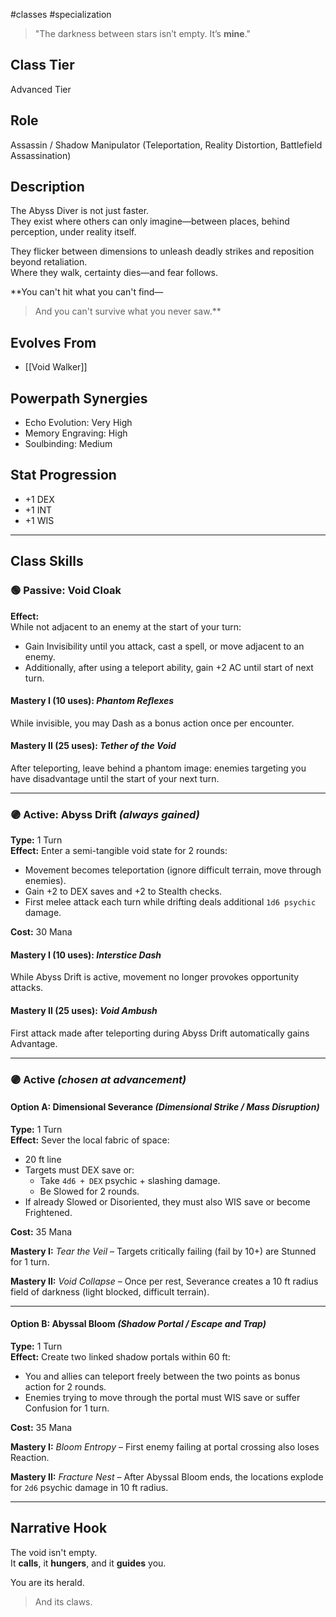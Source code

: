 #classes #specialization 

> "The darkness between stars isn’t empty. It’s **mine**."

## Class Tier  
Advanced Tier

## Role  
Assassin / Shadow Manipulator (Teleportation, Reality Distortion, Battlefield Assassination)

## Description  
The Abyss Diver is not just faster.  
They exist where others can only imagine—between places, behind perception, under reality itself.

They flicker between dimensions to unleash deadly strikes and reposition beyond retaliation.  
Where they walk, certainty dies—and fear follows.

**You can't hit what you can't find—  
> And you can't survive what you never saw.**

## Evolves From  
- [[Void Walker]]

## Powerpath Synergies  
- Echo Evolution: Very High  
- Memory Engraving: High  
- Soulbinding: Medium

## Stat Progression  
- +1 DEX  
- +1 INT  
- +1 WIS

---

## Class Skills

### 🟢 Passive: **Void Cloak**  
**Effect:**  
While not adjacent to an enemy at the start of your turn:  
- Gain Invisibility until you attack, cast a spell, or move adjacent to an enemy.  
- Additionally, after using a teleport ability, gain +2 AC until start of next turn.

#### Mastery I (10 uses): *Phantom Reflexes*  
While invisible, you may Dash as a bonus action once per encounter.

#### Mastery II (25 uses): *Tether of the Void*  
After teleporting, leave behind a phantom image: enemies targeting you have disadvantage until the start of your next turn.

---

### 🟣 Active: **Abyss Drift** *(always gained)*  
**Type:** 1 Turn  
**Effect:** Enter a semi-tangible void state for 2 rounds:  
- Movement becomes teleportation (ignore difficult terrain, move through enemies).  
- Gain +2 to DEX saves and +2 to Stealth checks.  
- First melee attack each turn while drifting deals additional `1d6 psychic` damage.

**Cost:** 30 Mana

#### Mastery I (10 uses): *Interstice Dash*  
While Abyss Drift is active, movement no longer provokes opportunity attacks.

#### Mastery II (25 uses): *Void Ambush*  
First attack made after teleporting during Abyss Drift automatically gains Advantage.

---

### 🟣 Active *(chosen at advancement)*

#### Option A: **Dimensional Severance** *(Dimensional Strike / Mass Disruption)*  
**Type:** 1 Turn  
**Effect:** Sever the local fabric of space:  
- 20 ft line  
- Targets must DEX save or:  
  - Take `4d6 + DEX` psychic + slashing damage.  
  - Be Slowed for 2 rounds.  
- If already Slowed or Disoriented, they must also WIS save or become Frightened.

**Cost:** 35 Mana

**Mastery I:** *Tear the Veil* – Targets critically failing (fail by 10+) are Stunned for 1 turn.

**Mastery II:** *Void Collapse* – Once per rest, Severance creates a 10 ft radius field of darkness (light blocked, difficult terrain).

---

#### Option B: **Abyssal Bloom** *(Shadow Portal / Escape and Trap)*  
**Type:** 1 Turn  
**Effect:** Create two linked shadow portals within 60 ft:  
- You and allies can teleport freely between the two points as bonus action for 2 rounds.  
- Enemies trying to move through the portal must WIS save or suffer Confusion for 1 turn.

**Cost:** 35 Mana

**Mastery I:** *Bloom Entropy* – First enemy failing at portal crossing also loses Reaction.

**Mastery II:** *Fracture Nest* – After Abyssal Bloom ends, the locations explode for `2d6` psychic damage in 10 ft radius.

---

## Narrative Hook  
The void isn't empty.  
It **calls**, it **hungers**, and it **guides** you.

You are its herald.  
> And its claws.